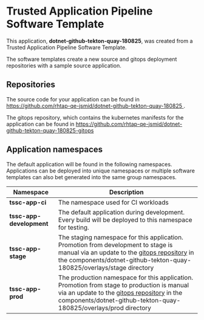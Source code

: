 # Trusted Application Pipeline Software Template

This application, **dotnet-github-tekton-quay-180825**, was created from a Trusted Application Pipeline Software Template.

The software templates create a new source and gitops deployment repositories with a sample source application. 

## Repositories

The source code for your application can be found in [https://github.com/rhtap-qe-jsmid/dotnet-github-tekton-quay-180825 ](https://github.com/rhtap-qe-jsmid/dotnet-github-tekton-quay-180825 ).
 
The gitops repository, which contains the kubernetes manifests for the application can be found in 
[https://github.com/rhtap-qe-jsmid/dotnet-github-tekton-quay-180825-gitops ](https://github.com/rhtap-qe-jsmid/dotnet-github-tekton-quay-180825-gitops ) 

## Application namespaces 

The default application will be found in the following namespaces. Applications can be deployed into unique namespaces or multiple software templates can also bet generated into the same group namespaces.  

|  Namespace   |  Description   |  
| -------- | -------- |
| **tssc-app-ci** | The namespace used for CI workloads |
| **tssc-app-development** | The default application during development. Every build will be deployed to this namespace for testing. |
| **tssc-app-stage** | The staging namespace for this application. Promotion from development to stage is manual via an update to the [gitops repository](https://github.com/rhtap-qe-jsmid/dotnet-github-tekton-quay-180825-gitops ) in the components/dotnet-github-tekton-quay-180825/overlays/stage directory |
| **tssc-app-prod** | The production namespace for this application. Promotion from stage to production is manual via an update to the [gitops repository](https://github.com/rhtap-qe-jsmid/dotnet-github-tekton-quay-180825-gitops ) in the components/dotnet-github-tekton-quay-180825/overlays/prod directory |